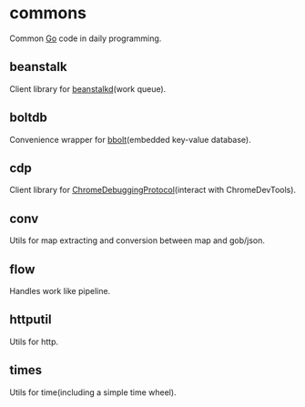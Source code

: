 # commons
Common [Go](https://golang.org/) code in daily programming.

## beanstalk
Client library for [beanstalkd](https://github.com/kr/beanstalkd)(work queue).

## boltdb
Convenience wrapper for [bbolt](https://github.com/etcd-io/bbolt)(embedded key-value database).

## cdp
Client library for [ChromeDebuggingProtocol](https://github.com/ChromeDevTools/devtools-protocol)(interact with ChromeDevTools).

## conv
Utils for map extracting and conversion between map and gob/json.

## flow
Handles work like pipeline.

## httputil
Utils for http.

## times
Utils for time(including a simple time wheel).
